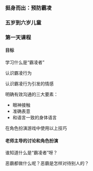 ### 挺身而出：预防霸凌 

### 五岁到六岁儿童 

### 第一天课程 

#### 目标

学习什么是“霸凌者” 

认识霸凌行为

认识霸凌行为引发的情感

明确有效沟通的三大要素：
* 眼神接触
* 准确表意
* 和语言一致的身体语言

在角色扮演游戏中使用以上技巧

#### 老师主导的讨论和角色扮演 

谁知道什么是“霸凌者”呀？

恶霸都做什么呢？恶霸是怎样对待别人的？